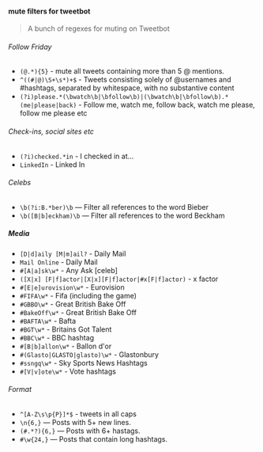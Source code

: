 #### mute filters for tweetbot

> A bunch of regexes for muting on Tweetbot


###### Follow Friday

+ `(@.*){5}` - mute all tweets containing more than 5 @ mentions.
+ `^((#|@)\S+\s*)+$` - Tweets consisting solely of @usernames and #hashtags, separated by whitespace, with no substantive content
+ `(?i)please.*(\bwatch\b|\bfollow\b)|(\bwatch\b|\bfollow\b).*(me|please|back)` - Follow me, watch me, follow back, watch me please, follow me please etc

###### Check-ins, social sites etc

+ `(?i)checked.*in` - I checked in at...
+ `LinkedIn` - Linked In

###### Celebs 

+ `\b(?i:B.*ber)\b` — Filter all references to the word Bieber
+ `\b([B|b]eckham)\b` — Filter all references to the word Beckham

##### Media
+ `[D|d]aily [M|m]ail?` - Daily Mail
+ `Mail Online` - Daily Mail
+ `#[A|a]sk\w*` - Any Ask [celeb] 
+ `([X|x] [F|f]actor|[X|x][F|f]actor|#x[F|f]actor)` - x factor
+ `#[E|e]urovision\w*` - Eurovision
+ `#FIFA\w*` - Fifa (including the game)
+ `#GBBO\w*` - Great British Bake Off
+ `#BakeOff\w*` - Great British Bake Off
+ `#BAFTA\w*` - Bafta
+ `#BGT\w*` - Britains Got Talent
+ `#BBC\w*` - BBC hashtag
+ `#[B|b]allon\w*` - Ballon d'or
+ `#(Glasto|GLASTO|glasto)\w*` - Glastonbury
+ `#ssngq\w*` - Sky Sports News Hashtags
+ `#[V|v]ote\w*` - Vote hashtags

###### Format

+ `^[A-Z\s\p{P}]*$` - tweets in all caps
+ `\n{6,}` — Posts with 5+ new lines.
+ `(#.*?){6,}` — Posts with 6+ hastags.
+ `#\w{24,}` — Posts that contain long hashtags.
